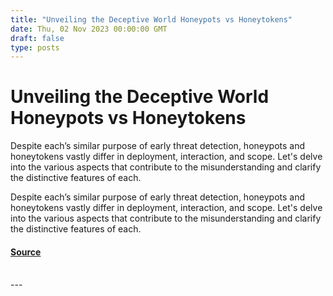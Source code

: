 ```yaml
---
title: "Unveiling the Deceptive World Honeypots vs Honeytokens"
date: Thu, 02 Nov 2023 00:00:00 GMT
draft: false
type: posts
---
```

# Unveiling the Deceptive World Honeypots vs Honeytokens





Despite each’s similar purpose of early threat detection, honeypots and honeytokens vastly differ in deployment, interaction, and scope. Let's delve into the various aspects that contribute to the misunderstanding and clarify the distinctive features of each.

Despite each’s similar purpose of early threat detection, honeypots and honeytokens vastly differ in deployment, interaction, and scope. Let's delve into the various aspects that contribute to the misunderstanding and clarify the distinctive features of each.

#### [Source](https://www.greynoise.io/blog/unveiling-the-deceptive-world-honeypots-vs-honeytokens)

<br/>
---
